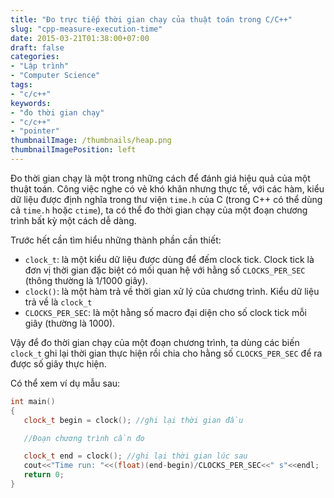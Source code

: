 ```yaml
---
title: "Đo trực tiếp thời gian chạy của thuật toán trong C/C++"
slug: "cpp-measure-execution-time"
date: 2015-03-21T01:38:00+07:00
draft: false
categories:
- "Lập trình"
- "Computer Science"
tags:
- "c/c++"
keywords:
- "đo thời gian chạy"
- "c/c++"
- "pointer"
thumbnailImage: /thumbnails/heap.png
thumbnailImagePosition: left
---
```


Đo thời gian chạy là một trong những cách để đánh giá hiệu quả của một thuật toán. Công việc nghe có vẻ khó khăn nhưng thực tế, với các hàm, kiểu dữ liệu được định nghĩa trong thư viện `time.h` của C (trong C++ có thể dùng cả `time.h` hoặc `ctime`), ta có thể đo thời gian chạy của một đoạn chương trình bất kỳ một cách dễ dàng.

<!--more-->

Trước hết cần tìm hiểu những thành phần cần thiết:

- `clock_t`: là một kiểu dữ liệu được dùng để đếm clock tick. Clock tick là đơn vị thời gian đặc biệt có mối quan hệ với hằng số `CLOCKS_PER_SEC` (thông thường là 1/1000 giây).
- `clock()`: là một hàm trả về thời gian xử lý của chương trình. Kiểu dữ liệu trả về là `clock_t`
- `CLOCKS_PER_SEC`: là một hằng số macro đại diện cho số clock tick mỗi giây (thường là 1000).

Vậy để đo thời gian chạy của một đoạn chương trình, ta dùng các biến `clock_t` ghi lại thời gian thực hiện rồi chia cho hằng số `CLOCKS_PER_SEC` để ra được số giây thực hiện.

Có thể xem ví dụ mẫu sau:

```cpp
int main()
{
   clock_t begin = clock(); //ghi lại thời gian đầu

   //Đoạn chương trình cần đo

   clock_t end = clock(); //ghi lại thời gian lúc sau
   cout<<"Time run: "<<(float)(end-begin)/CLOCKS_PER_SEC<<" s"<<endl;
   return 0;
}
```